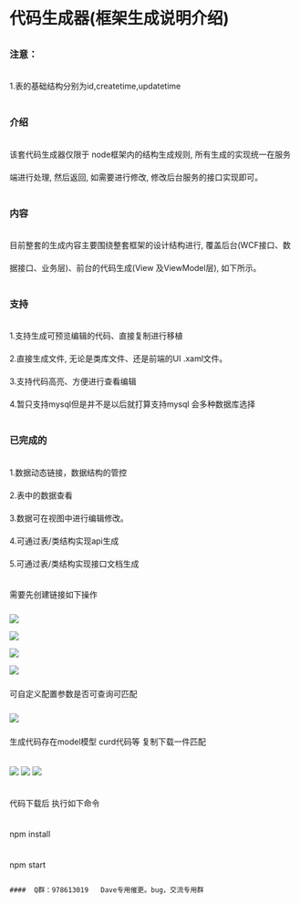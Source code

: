 <!--
 * @Author: your name
 * @Date: 2020-06-06 12:46:34
 * @LastEditTime: 2020-06-17 23:14:38
 * @LastEditors: Please set LastEditors
 * @Description: In User Settings Edit
 * @FilePath: \nodec:\Users\zhamgzifang\Desktop\code-generation\README.md
--> 
  <div class="homePage" style="line-height: 40px;">
    <h1>代码生成器(框架生成说明介绍)</h1>
    <h3>注意：</h3>
    <p>1.表的基础结构分别为id,createtime,updatetime</p>
    <h3>介绍</h3>
    <p>该套代码生成器仅限于 node框架内的结构生成规则, 所有生成的实现统一在服务端进行处理, 然后返回, 如需要进行修改, 修改后台服务的接口实现即可。</p>
    <h3>内容</h3>
    <p>目前整套的生成内容主要围绕整套框架的设计结构进行, 覆盖后台(WCF接口、数据接口、业务层)、前台的代码生成(View 及ViewModel层), 如下所示。</p>
    <h3>支持</h3>
    <p>
      1.支持生成可预览编辑的代码、直接复制进行移植
      <br />2.直接生成文件, 无论是类库文件、还是前端的UI .xaml文件。
      <br />3.支持代码高亮、方便进行查看编辑
      <br />4.暂只支持mysql但是并不是以后就打算支持mysql 会多种数据库选择
      <br />
    </p>
    <h3>已完成的</h3>
    <p>
      1.数据动态链接，数据结构的管控
      <br />2.表中的数据查看
      <br />3.数据可在视图中进行编辑修改。
      <br />4.可通过表/类结构实现api生成
      <br />5.可通过表/类结构实现接口文档生成
    </p>
    <!-- <h3>未来会完成的</h3>
    <p>
      <br />4.可实现操作监控
      <br />6.可管控定时任务
      <br />7.微信小程序/公众号专用区域 - 微信支付快速生成 快速授权 -等jsdk操作
      <br />8.高级用法（内含一键生成代码。）从路由到model dao 一键部署。
      <br />9.文档生成高级用法,数据库联表表查询
      <br />10.多环境切换/多orm供选择
    </p> -->
    <p>需要先创建链接如下操作</p>
    <img src="https://zzf9.com/images/1.png"/>
    <p></p>
    <img src="https://zzf9.com/images/2.png"/>
    <p></p>
    <img src="https://zzf9.com/images/3.png"/>
    <p></p>
    <img src="https://zzf9.com/images/4.png"/>
    <p>可自定义配置参数是否可查询可匹配</p>
    <img src="https://zzf9.com/images/5.png"/>
    <p>生成代码存在model模型 curd代码等 复制下载一件匹配</p>
    <img src="https://zzf9.com/images/6.png"/>
    <img src="https://zzf9.com/images/7.png"/>
    <img src="https://zzf9.com/images/8.png"/>
    <p>代码下载后 执行如下命令</p>
    <p>npm install</p>
    <p>npm start</p>
     
     
  </div>
  

  

   
	####  Q群：978613019   Dave专用催更。bug，交流专用群